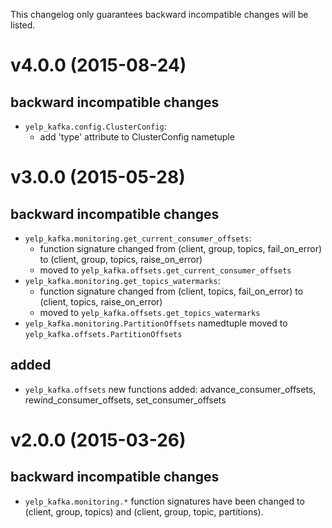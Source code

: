 This changelog only guarantees backward incompatible changes will be listed.

# v4.0.0 (2015-08-24)
## backward incompatible changes
- `yelp_kafka.config.ClusterConfig`:
  - add 'type' attribute to ClusterConfig nametuple

# v3.0.0 (2015-05-28)
## backward incompatible changes
- `yelp_kafka.monitoring.get_current_consumer_offsets`:
  - function signature changed from (client, group, topics, fail_on_error)
    to (client, group, topics, raise_on_error)
  - moved to `yelp_kafka.offsets.get_current_consumer_offsets`
- `yelp_kafka.monitoring.get_topics_watermarks`:
  - function signature changed from (client, topics, fail_on_error)
    to (client, topics, raise_on_error)
  - moved to `yelp_kafka.offsets.get_topics_watermarks`
- `yelp_kafka.monitoring.PartitionOffsets` namedtuple moved to
  `yelp_kafka.offsets.PartitionOffsets`
## added
- `yelp_kafka.offsets` new functions added:
  advance_consumer_offsets, rewind_consumer_offsets, set_consumer_offsets

# v2.0.0 (2015-03-26)
## backward incompatible changes
- `yelp_kafka.monitoring.*` function signatures have been changed to
  (client, group, topics) and (client, group, topic, partitions).
